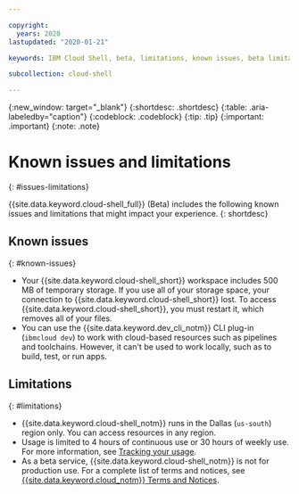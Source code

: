 ```yaml
---

copyright:
  years: 2020
lastupdated: "2020-01-21"

keywords: IBM Cloud Shell, beta, limitations, known issues, beta limitations

subcollection: cloud-shell

---
```


{:new_window: target="_blank"}
{:shortdesc: .shortdesc}
{:table: .aria-labeledby="caption"}
{:codeblock: .codeblock}
{:tip: .tip}
{:important: .important}
{:note: .note}

# Known issues and limitations
{: #issues-limitations}

{{site.data.keyword.cloud-shell_full}} (Beta) includes the following known issues and limitations that might impact your experience.
{: shortdesc}

## Known issues
{: #known-issues}

* Your {{site.data.keyword.cloud-shell_short}} workspace includes 500 MB of temporary storage. If you use all of your storage space, your connection to {{site.data.keyword.cloud-shell_short}} lost. To access {{site.data.keyword.cloud-shell_short}}, you must restart it, which removes all of your files.
* You can use the {{site.data.keyword.dev_cli_notm}} CLI plug-in (`ibmcloud dev`) to work with cloud-based resources such as pipelines and toolchains. However, it can't be used to work locally, such as to build, test, or run apps.

## Limitations
{: #limitations}

* {{site.data.keyword.cloud-shell_notm}} runs in the Dallas (`us-south`) region only. You can access resources in any region.
* Usage is limited to 4 hours of continuous use or 30 hours of weekly use. For more information, see [Tracking your usage](/docs/cloud-shell?topic=cloud-shell-shell-ui#usage-limit).
* As a beta service, {{site.data.keyword.cloud-shell_notm}} is not for production use. For a complete list of terms and notices, see [{{site.data.keyword.cloud_notm}} Terms and Notices](/docs/overview?topic=overview-terms).
